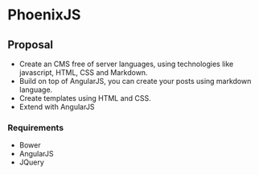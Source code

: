 # PhoenixJS

## Proposal
- Create an CMS free of server languages, using technologies like javascript, HTML, CSS and Markdown.
- Build on top of AngularJS, you can create your posts using markdown language.
- Create templates using HTML and CSS.
- Extend with AngularJS

### Requirements
- Bower
- AngularJS
- JQuery
